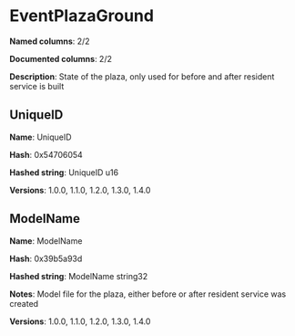 # EventPlazaGround
**Named columns**: 2/2

**Documented columns**: 2/2

**Description**: State of the plaza, only used for before and after resident service is built
## UniqueID

**Name**: UniqueID

**Hash**: 0x54706054

**Hashed string**: UniqueID u16

**Versions**: 1.0.0, 1.1.0, 1.2.0, 1.3.0, 1.4.0

## ModelName

**Name**: ModelName

**Hash**: 0x39b5a93d

**Hashed string**: ModelName string32

**Notes**: Model file for the plaza, either before or after resident service was created

**Versions**: 1.0.0, 1.1.0, 1.2.0, 1.3.0, 1.4.0


